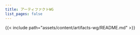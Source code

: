 ```yaml
---
title: アーティファクトWG
list_pages: false
---
```

{{< include path="assets/content/artifacts-wg/README.md" >}}
